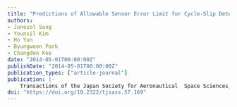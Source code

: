 ```yaml
---
title: "Predictions of Allowable Sensor Error Limit for Cycle-Slip Detection"
authors:
- Junesol Song
- Younsil Kim
- Ho Yun
- Byungwoon Park
- Changdon Kee
date: "2014-05-01T00:00:00Z"
publishDate: "2014-05-01T00:00:00Z"
publication_types: ["article-journal"]
publication: |-
    Transactions of the Japan Society for Aeronautical  Space Sciences, Vol.57, No.3, May, 2014
doi: "https://doi.org/10.2322/tjsass.57.169"
---
```

